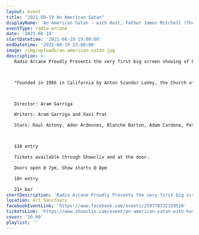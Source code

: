 ```yaml
---
layout: event
title: "2021-08-19 An American Satan"
displayName: 'An American Satan - with Host, Father James Mitchell (The Sinister Minister) First Public Screening'
eventType: radio-arcane
date: '2021-08-19'
startDatetime: '2021-08-19 19:00:00'
endDatetime: '2021-08-19 23:00:00'
image: /img/uploads/an-american-satan.jpg
description: >-
   Radio Arcane Proudly Presents the very first big screen showing of brilliant documentary film "An American Satan", with very special guest host Father James Mitchell (The Sinister Minister).



   "Founded in 1966 in California by Anton Szandor LaVey, the Church of Satan has often been surrounded by mysteries, scandals and moral panics. An immersive journey into one the most fascinating phenomena of American religious pluralism."



   Director: Aram Garriga

   Writers: Aram Garriga and Xavi Prat

   Stars: Raul Antony, Aden Ardennes, Blanche Barton, Adam Cardone, Peter H. Gilmore, David Harris, Heather Harris, Robert Johnson, Anton LaVey, Stanton LaVey, Steven Johnson Leyba, Michaelantony Mandrake, Karen Millman, Peggy Nadramia, Diabolus Rex, Carissa Santigate, Neil B. Smith and Ruth Waytz



   $10 entry

   Tickets available through Showclix and at the door.

   Doors open @ 7pm, Show starts @ 8pm

   18+ entry

   21+ bar
shortDescription: 'Radio Arcane Proudly Presents the very first big screen showing of brilliant documentary film "An American Satan", with very special guest host Father James Mitchell (The Sinister Minister).'
location: Art Sanctuary
facebookEventLink: 'https://www.facebook.com/events/259778332159516'
ticketsLink: 'https://www.showclix.com/event/an-american-satan-with-host-father-james-mitchell'
cover: '10.00'
playlist: ''
---
```

